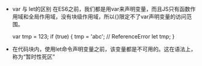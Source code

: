 - var 与 let的区别
在ES6之前，我们都是用var来声明变量，而且JS只有函数作用域和全局作用域，没有块级作用域，所以{}限定不了var声明变量的访问范围。
    <script>
        let a = 99;            // 全局变量a
                         // f是函数，虽然定义在调用的后面，但是函数声明会提升到作用域的顶部。 
        //console.log(a);        // a=>99,  此时是全局变量的a
        function f() {
            console.log(a);      // 当前的a变量是下面变量a声明提升后，默认值undefined
            var a = 10;
            console.log(a);      // a => 10
        }
        f();
        //结果 undefined 10
        for(var i=0;i<3;i++){
            setTimeout(function() {  // 同步注册回调函数到 异步的 宏任务队列。
            console.log(i);        // 执行此代码时，同步代码for循环已经执行完成
            }, 0);
        }
        //结果 3 3 3
    </script>

    var tmp = 123;
    if (true) {
        tmp = 'abc'; // ReferenceError
        let tmp;
    }
- 在代码块内，使用let命令声明变量之前，该变量都是不可用的。这在语法上，称为“暂时性死区”